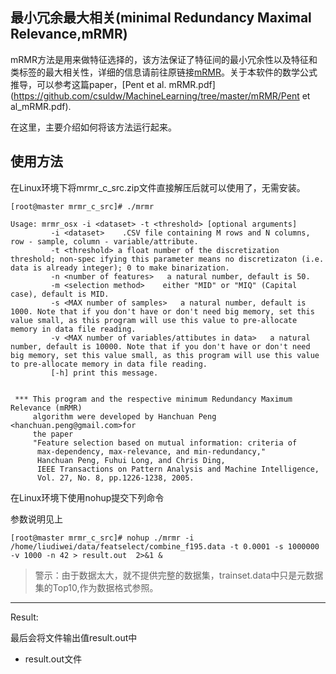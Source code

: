## 最小冗余最大相关(minimal Redundancy Maximal Relevance,mRMR)

mRMR方法是用来做特征选择的，该方法保证了特征间的最小冗余性以及特征和类标签的最大相关性，详细的信息请前往原链接[mRMR](http://penglab.janelia.org/proj/mRMR/)。关于本软件的数学公式推导，可以参考这篇paper，[Pent et al. mRMR.pdf](https://github.com/csuldw/MachineLearning/tree/master/mRMR/Pent et al_mRMR.pdf).

在这里，主要介绍如何将该方法运行起来。

## 使用方法

在Linux环境下将mrmr_c_src.zip文件直接解压后就可以使用了，无需安装。

```
[root@master mrmr_c_src]# ./mrmr

Usage: mrmr_osx -i <dataset> -t <threshold> [optional arguments]
         -i <dataset>    .CSV file containing M rows and N columns, row - sample, column - variable/attribute.
         -t <threshold> a float number of the discretization threshold; non-spec ifying this parameter means no discretizaton (i.e. data is already integer); 0 to make binarization.
         -n <number of features>   a natural number, default is 50.
         -m <selection method>    either "MID" or "MIQ" (Capital case), default is MID.
         -s <MAX number of samples>   a natural number, default is 1000. Note that if you don't have or don't need big memory, set this value small, as this program will use this value to pre-allocate memory in data file reading.
         -v <MAX number of variables/attibutes in data>   a natural number, default is 10000. Note that if you don't have or don't need big memory, set this value small, as this program will use this value to pre-allocate memory in data file reading.
         [-h] print this message.


 *** This program and the respective minimum Redundancy Maximum Relevance (mRMR)               
     algorithm were developed by Hanchuan Peng <hanchuan.peng@gmail.com>for
     the paper
     "Feature selection based on mutual information: criteria of
      max-dependency, max-relevance, and min-redundancy,"
      Hanchuan Peng, Fuhui Long, and Chris Ding,
      IEEE Transactions on Pattern Analysis and Machine Intelligence,
      Vol. 27, No. 8, pp.1226-1238, 2005.
```

在Linux环境下使用nohup提交下列命令

参数说明见上


```
[root@master mrmr_c_src]# nohup ./mrmr -i /home/liudiwei/data/featselect/combine_f195.data -t 0.0001 -s 1000000 -v 1000 -n 42 > result.out  2>&1 &
```


> 警示：由于数据太大，就不提供完整的数据集，trainset.data中只是元数据集的Top10,作为数据格式参照。


********************************************************************************

Result:

最后会将文件输出值result.out中

- result.out文件
